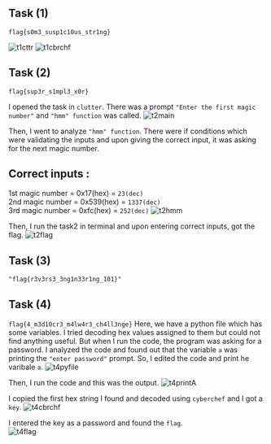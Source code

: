 ##  Task (1)
`flag{s0m3_susp1c10us_str1ng}`

![t1cttr](https://user-images.githubusercontent.com/123714177/230892539-9dbcbedc-8c28-41cc-b870-1bb4a7cc47b5.png)
![t1cbrchf](https://user-images.githubusercontent.com/123714177/230892565-acebcd9f-5717-4923-99ea-c6b811af9caa.png)


##  Task (2)
`flag{sup3r_s1mpl3_x0r}`

I opened the task in `clutter`. There was a prompt `"Enter the first magic number"` and `"hmm" function` was called.
![t2main](https://user-images.githubusercontent.com/123714177/230893587-fba55857-6582-4b52-a952-0fb4345c21a5.png)

Then, I went to analyze `"hmm" function`. There were if conditions which were validating the inputs and upon giving the correct input, it was asking for the next magic number. 

##  Correct inputs :
1st magic number = 0x17(hex)  = `23(dec)`  
2nd magic number = 0x539(hex) = `1337(dec)`  
3rd magic number = 0xfc(hex)  = `252(dec)`
![t2hmm](https://user-images.githubusercontent.com/123714177/230894783-45eedfbb-62b9-45a2-b152-4686f176b411.png)

Then, I run the task2 in terminal and upon entering correct inputs, got the flag.
![t2flag](https://user-images.githubusercontent.com/123714177/230895009-00a42e74-b3ad-456d-a928-ddd8d31c5615.png)



##  Task (3)
`"flag{r3v3rs3_3ng1n33r1ng_101}"`


##  Task (4)
`flag{4_m3d10cr3_m4lw4r3_ch4ll3nge}`
Here, we have a python file which has some variables. I tried decoding hex values assigned to them but could not find anything useful. But when I run the code, the program was asking for a password. I analyzed the code and found out that the variable `a` was printing the `"enter password"` prompt. So, I edited the code and print he varibale `a`.
![t4pyfile](https://user-images.githubusercontent.com/123714177/231499366-4c6b0c09-9757-457c-9d68-0bdd27fb303a.png)


Then, I run the code and this was the output. 
![t4printA](https://user-images.githubusercontent.com/123714177/231500091-b0b9784f-b49d-471e-a467-878a40dfd004.png)


I copied the first hex string I found and decoded using `cyberchef` and I got a `key`.
![t4cbrchf](https://user-images.githubusercontent.com/123714177/231500713-a39d74f0-9395-46dc-9621-29ec4041e296.png)


I entered the key as a password and found the `flag`.  
![t4flag](https://user-images.githubusercontent.com/123714177/231501752-95e110a2-4aa5-4c7e-8a45-52f6498219bd.png)
